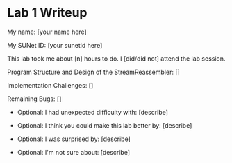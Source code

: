 Lab 1 Writeup
=============

My name: [your name here]

My SUNet ID: [your sunetid here]

This lab took me about [n] hours to do. I [did/did not] attend the lab session.

Program Structure and Design of the StreamReassembler:
[]

Implementation Challenges:
[]

Remaining Bugs:
[]

- Optional: I had unexpected difficulty with: [describe]

- Optional: I think you could make this lab better by: [describe]

- Optional: I was surprised by: [describe]

- Optional: I'm not sure about: [describe]
